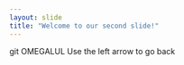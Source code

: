 ```yaml
---
layout: slide
title: "Welcome to our second slide!"
---
```

git OMEGALUL
Use the left arrow to go back
